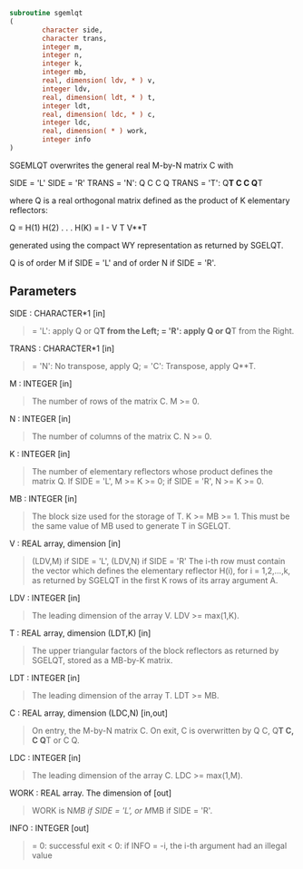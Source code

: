 ```fortran
subroutine sgemlqt
(
        character side,
        character trans,
        integer m,
        integer n,
        integer k,
        integer mb,
        real, dimension( ldv, * ) v,
        integer ldv,
        real, dimension( ldt, * ) t,
        integer ldt,
        real, dimension( ldc, * ) c,
        integer ldc,
        real, dimension( * ) work,
        integer info
)
```

SGEMLQT overwrites the general real M-by-N matrix C with

SIDE = 'L'     SIDE = 'R'
TRANS = 'N':      Q C            C Q
TRANS = 'T':   Q**T C            C Q**T

where Q is a real orthogonal matrix defined as the product of K
elementary reflectors:

Q = H(1) H(2) . . . H(K) = I - V T V**T

generated using the compact WY representation as returned by SGELQT.

Q is of order M if SIDE = 'L' and of order N  if SIDE = 'R'.

## Parameters
SIDE : CHARACTER*1 [in]
> = 'L': apply Q or Q**T from the Left;
> = 'R': apply Q or Q**T from the Right.

TRANS : CHARACTER*1 [in]
> = 'N':  No transpose, apply Q;
> = 'C':  Transpose, apply Q**T.

M : INTEGER [in]
> The number of rows of the matrix C. M >= 0.

N : INTEGER [in]
> The number of columns of the matrix C. N >= 0.

K : INTEGER [in]
> The number of elementary reflectors whose product defines
> the matrix Q.
> If SIDE = 'L', M >= K >= 0;
> if SIDE = 'R', N >= K >= 0.

MB : INTEGER [in]
> The block size used for the storage of T.  K >= MB >= 1.
> This must be the same value of MB used to generate T
> in SGELQT.

V : REAL array, dimension [in]
> (LDV,M) if SIDE = 'L',
> (LDV,N) if SIDE = 'R'
> The i-th row must contain the vector which defines the
> elementary reflector H(i), for i = 1,2,...,k, as returned by
> SGELQT in the first K rows of its array argument A.

LDV : INTEGER [in]
> The leading dimension of the array V. LDV >= max(1,K).

T : REAL array, dimension (LDT,K) [in]
> The upper triangular factors of the block reflectors
> as returned by SGELQT, stored as a MB-by-K matrix.

LDT : INTEGER [in]
> The leading dimension of the array T.  LDT >= MB.

C : REAL array, dimension (LDC,N) [in,out]
> On entry, the M-by-N matrix C.
> On exit, C is overwritten by Q C, Q**T C, C Q**T or C Q.

LDC : INTEGER [in]
> The leading dimension of the array C. LDC >= max(1,M).

WORK : REAL array. The dimension of [out]
> WORK is N*MB if SIDE = 'L', or  M*MB if SIDE = 'R'.

INFO : INTEGER [out]
> = 0:  successful exit
> < 0:  if INFO = -i, the i-th argument had an illegal value
